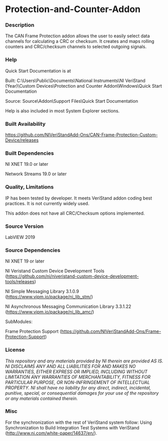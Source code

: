 Protection-and-Counter-Addon
===================

### Description ###

The CAN Frame Protection addon allows the user to easily select data channels for calculating a CRC or checksum.  It creates and maps rolling counters and CRC/checksum channels to selected outgoing signals.

### Help ###

Quick Start Documentation is at

Built: C:\Users\Public\Documents\National Instruments\NI VeriStand (Year)\Custom Devices\Protection and Counter Addon\Windows\Quick Start Documentation

Source: Source\Addon\Support Files\Quick Start Documentation

Help is also included in most System Explorer sections.

### Built Availability ###

https://github.com/NIVeriStandAdd-Ons/CAN-Frame-Protection-Custom-Device/releases

### Built Dependencies ###

NI XNET 19.0 or later

Network Streams 19.0 or later

### Quality, Limitations ###

IP has been tested by developer. It meets VeriStand addon coding best practices. It is not currently widely used. 

This addon does not have all CRC/Checksum options implemented.

### Source Version ###

LabVIEW 2019

### Source Dependencies ###

NI XNET 19 or later

NI Veristand Custom Device Development Tools (https://github.com/ni/niveristand-custom-device-development-tools/releases)

NI Simple Messaging Library 3.1.0.9 (https://www.vipm.io/package/ni_lib_stm/)

NI Asynchronous Messaging Communication Library 3.3.1.22 (https://www.vipm.io/package/ni_lib_amc/)

SubModules:

Frame Protection Support (https://github.com/NIVeriStandAdd-Ons/Frame-Protection-Support)

### License ###

*This repository and any materials provided by NI therein are provided AS IS. NI DISCLAIMS ANY AND ALL LIABILITIES FOR AND MAKES NO WARRANTIES, EITHER EXPRESS OR IMPLIED, INCLUDING WITHOUT LIMITATION ANY WARRANTIES OF MERCHANTABILITY, FITNESS FOR  PARTICULAR PURPOSE, OR NON-INFRINGEMENT OF INTELLECTUAL PROPERTY. NI shall have no liability for any direct, indirect, incidental, punitive, special, or consequential damages for your use of the repository or any materials contained therein.*

### Misc ###

For the synchronization with the rest of VeriStand system follow: Using Synchronization to Build Integration Test Systems with VeriStand (http://www.ni.com/white-paper/14637/en/).
